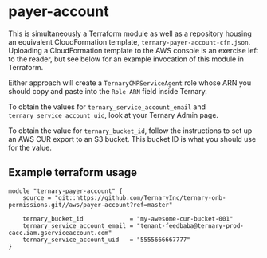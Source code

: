 # payer-account

This is simultaneously a Terraform module as well as a repository housing an
equivalent CloudFormation template, `ternary-payer-account-cfn.json`. Uploading
a CloudFormation template to the AWS console is an exercise left to the reader,
but see below for an example invocation of this module in Terraform.

Either approach will create a `TernaryCMPServiceAgent` role whose ARN you
should copy and paste into the `Role ARN` field inside Ternary.

To obtain the values for `ternary_service_account_email` and
`ternary_service_account_uid`, look at your Ternary Admin page.

To obtain the value for `ternary_bucket_id`, follow the instructions to
set up an AWS CUR export to an S3 bucket. This bucket ID is what you should
use for the value.

## Example terraform usage

```hcl
module "ternary-payer-account" {
    source = "git::https://github.com/TernaryInc/ternary-onb-permissions.git//aws/payer-account?ref=master"

    ternary_bucket_id             = "my-awesome-cur-bucket-001"
    ternary_service_account_email = "tenant-feedbaba@ternary-prod-cacc.iam.gserviceaccount.com"
    ternary_service_account_uid   = "5555666667777"
}
```
